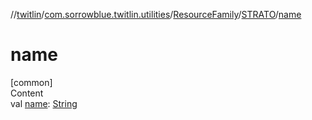 //[twitlin](../../../index.md)/[com.sorrowblue.twitlin.utilities](../../index.md)/[ResourceFamily](../index.md)/[STRATO](index.md)/[name](name.md)



# name  
[common]  
Content  
val [name](name.md): [String](https://kotlinlang.org/api/latest/jvm/stdlib/kotlin/-string/index.html)  



